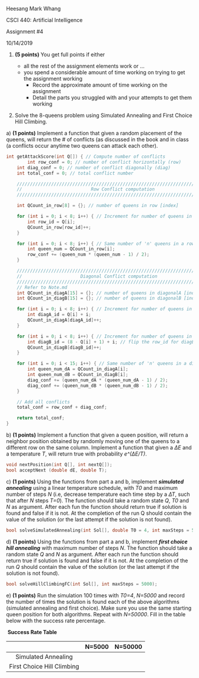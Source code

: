 Heesang Mark Whang

CSCI 440: Artificial Intelligence

Assignment #4

10/14/2019

1. **(5 points)** You get full points if either
   * all the rest of the assignment elements work or ...
   * you spend a considerable amount of time working on trying to get the assignment working
     * Record the approximate amount of time working on the assignment
     * Detail the parts you struggled with and your attempts to get them working
   
2. Solve the 8-queens problem using Simulated Annealing and First Choice Hill Climbing.

  a) **(1 points)** Implement a function that given a random placement of the queens, will return the # of conflicts (as discussed in the book and in class (a conflicts occur anytime two queens can attack each other).

```C++
int getAttackScore(int Q[]) { // Compute number of conflicts
    	int row_conf = 0; // number of conflict horizontally (row)
	int diag_conf = 0; // number of conflict diagonally (diag)
	int total_conf = 0; // total conflict number

	///////////////////////////////////////////////////////////////////////////////////
	//							Row Conflict computation							 //
	///////////////////////////////////////////////////////////////////////////////////

	int QCount_in_row[8] = {}; // number of queens in row [index]

	for (int i = 0; i < 8; i++) { // Increment for number of queens in the same row
		int row_id = Q[i];
		QCount_in_row[row_id]++;
	}

	for (int i = 0; i < 8; i++) { // Same number of 'n' queens in a row makes (n*(n-1)/2) conflicts
		int queen_num = QCount_in_row[i];
		row_conf += (queen_num * (queen_num - 1) / 2);
	}

	///////////////////////////////////////////////////////////////////////////////////
	//						Diagonal Conflict computation							 //
	///////////////////////////////////////////////////////////////////////////////////
	// Refer to Note.md
	int QCount_in_diagA[15] = {}; // number of queens in diagonalA [index] [0] ~ [14]
	int QCount_in_diagB[15] = {}; // number of queens in diagonalB [index] [0] ~ [14]

	for (int i = 0; i < 8; i++) { // Increment for number of queens in the same diagonal line (A)
		int diagA_id = Q[i] + i;
		QCount_in_diagA[diagA_id]++;
	}

	for (int i = 0; i < 8; i++) { // Increment for number of queens in the same diagonal line (B)
		int diagB_id = (8 - Q[i] + 1) + i; // flip the row_id for diagB_id
		QCount_in_diagB[diagB_id]++;
	}

	for (int i = 0; i < 15; i++) { // Same number of 'n' queens in a diagonal line A or B makes (n*(n-1)/2) conflicts
		int queen_num_dA = QCount_in_diagA[i];
		int queen_num_dB = QCount_in_diagB[i];
		diag_conf += (queen_num_dA * (queen_num_dA - 1) / 2);
		diag_conf += (queen_num_dB * (queen_num_dB - 1) / 2);
	}

	// Add all conflicts
	total_conf = row_conf + diag_conf;

	return total_conf;
}
```

  b) **(1 points)** Implement a function that given a queen position, will return a neighbor position obtained by randomly moving one of the queens to a different row on the same column. Implement a function that given a *∆E* and a temperature *T*, will return true with probability *e^(∆E/T)*.
    
```C++
void nextPosition(int Q[], int nextQ[]);
bool acceptNext (double dE, double T);
```

  c) **(1 points)**  Using the functions from part a and b, implement ***simulated annealing*** using a linear temperature schedule, with *T0* and maximum number of steps *N* (i.e, decrease temperature each time step by a *∆T*, such that after *N* steps *T=0*). The function should take a random state *Q*, *T0* and *N* as argument. After each fun the function should return true if solution is found and false if it is not. At the completion of the run Q should contain the value of the solution (or the last attempt if the solution is not found).

``` c++
bool solveSimulatedAnnealing(int Sol[], double T0 = 4, int maxSteps = 5000);
```

  d) **(1 points)** Using the functions from part a and b, implement ***first choice hill annealing*** with maximum number of steps *N*. The function should take a random state *Q* and *N* as argument. After each run the function should return true if solution is found and  false if it is not. At the completion of the run *Q* should contain the value of the solution (or the last attempt if the solution is not found).

[^Hint]: First Choice Hill climbing is basically simulated annealing with a much simpler acceptNext function.

``` C++
bool solveHillClimbingFC(int Sol[], int maxSteps = 5000);
```

  e) **(1 points)** Run the simulation 100 times with *T0=4*, *N=5000* and record the number of times the solution is found each of the above algorithms (simulated annealing and first choice). Make sure you use the same starting queen position for both algorithms. Repeat with *N=50000*. Fill in the table below with the success rate percentage.

​	**Success Rate Table**

|                            | N=5000 | N=50000 |
| :------------------------: | :----: | :-----: |
|    Simulated Annealing     |        |         |
| First Choice Hill Climbing |        |         |


